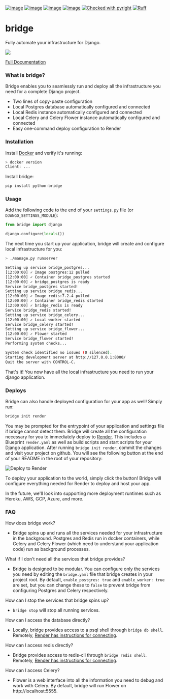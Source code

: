 [![image](https://img.shields.io/pypi/v/python-bridge.svg)](https://pypi.python.org/pypi/python-bridge)
[![image](https://img.shields.io/pypi/l/python-bridge.svg)](https://pypi.python.org/pypi/python-bridge)
[![image](https://img.shields.io/pypi/pyversions/python-bridge.svg)](https://pypi.python.org/pypi/python-bridge)
[![image](https://github.com/Never-Over/bridge/actions/workflows/ci.yml/badge.svg)](https://github.com/Never-Over/bridge/actions/workflows/ci.yml)
[![Checked with pyright](https://microsoft.github.io/pyright/img/pyright_badge.svg)](https://microsoft.github.io/pyright/)
[![Ruff](https://img.shields.io/endpoint?url=https://raw.githubusercontent.com/astral-sh/ruff/main/assets/badge/v2.json)](https://github.com/astral-sh/ruff)
# bridge
Fully automate your infrastructure for Django.

![](https://raw.githubusercontent.com/Never-Over/bridge/main/docs/runserver_demo.gif)

[Full Documentation](https://never-over.github.io/bridge/)

### What is bridge?
Bridge enables you to seamlessly run and deploy all the infrastructure you need for a complete Django project.

- Two lines of copy-paste configuration
- Local Postgres database automatically configured and connected
- Local Redis instance automatically configured and connected
- Local Celery and Celery Flower instance automatically configured and connected
- Easy one-command deploy configuration to Render

### Installation
Install [Docker](https://docs.docker.com/get-docker/) and verify it's running:
```bash
> docker version
Client: ...
```
Install bridge:
```bash
pip install python-bridge
```
### Usage
Add the following code to the end of your `settings.py` file (or `DJANGO_SETTINGS_MODULE`):
```python
from bridge import django

django.configure(locals())
```


The next time you start up your application, bridge will create and configure local infrastructure for you:
```bash
> ./manage.py runserver

Setting up service bridge_postgres...
[12:00:00] ✓ Image postgres:12 pulled
[12:00:00] ✓ Container bridge_postgres started
[12:00:00] ✓ bridge_postgres is ready
Service bridge_postgres started!
Setting up service bridge_redis...
[12:00:00] ✓ Image redis:7.2.4 pulled
[12:00:00] ✓ Container bridge_redis started
[12:00:00] ✓ bridge_redis is ready
Service bridge_redis started!
Setting up service bridge_celery...
[12:00:00] ✓ Local worker started
Service bridge_celery started!
Setting up service bridge_flower...
[12:00:00] ✓ Flower started
Service bridge_flower started!
Performing system checks...

System check identified no issues (0 silenced).
Starting development server at http://127.0.0.1:8000/
Quit the server with CONTROL-C.
```
That's it! You now have all the local infrastructure you need to run your django application.

### Deploys
Bridge can also handle deployed configuration for your app as well! Simply run:
```bash
bridge init render
```
You may be prompted for the entrypoint of your application and settings file if bridge cannot detect them. 
Bridge will create all the configuration necessary for you to immediately deploy to [Render](https://render.com/). This includes a Blueprint `render.yaml` as well as build scripts and start scripts for your Django application.
After running `bridge init render`, commit the changes and visit your project on github. You will see the following button at the end of your README in the root of your repository:

![Deploy to Render](https://render.com/images/deploy-to-render-button.svg)

To deploy your application to the world, simply click the button! Bridge will configure everything needed for Render to deploy and host your app.

In the future, we'll look into supporting more deployment runtimes such as Heroku, AWS, GCP, Azure, and more.

### FAQ

How does bridge work?
- Bridge spins up and runs all the services needed for your infrastructure in the background. Postgres and Redis run in docker containers, while Celery and Celery Flower (which need to understand your application code) run as background processes.

What if I don't need all the services that bridge provides?
- Bridge is designed to be modular. You can configure only the services you need by editing the `bridge.yaml` file that bridge creates in your project root. By default, `enable_postgres: true` and `enable_worker: true` are set, but you can change these to `false` to prevent bridge from configuring Postgres and Celery respectively.

How can I stop the services that bridge spins up?
- `bridge stop` will stop all running services.

How can I access the database directly?
- Locally, bridge provides access to a psql shell through `bridge db shell`. Remotely, [Render has instructions for connecting](https://docs.render.com/databases#connecting-with-the-external-url). 

How can I access redis directly?
- Bridge provides access to redis-cli through `bridge redis shell`. Remotely, [Render has instructions for connecting](https://docs.render.com/redis#connecting-using-redis-cli).

How can I access Celery?
- Flower is a web interface into all the information you need to debug and work with Celery. By default, bridge will run Flower on http://localhost:5555.
